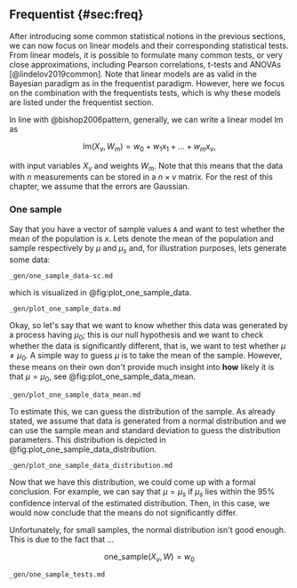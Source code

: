 ## Frequentist {#sec:freq}

After introducing some common statistical notions in the previous sections, we can now focus on linear models and their corresponding statistical tests.
From linear models, it is possible to formulate many common tests, or very close approximations, including Pearson correlations, t-tests and ANOVAs [@lindelov2019common].
Note that linear models are as valid in the Bayesian paradigm as in the frequentist paradigm.
However, here we focus on the combination with the frequentists tests, which is why these models are listed under the frequentist section.

In line with @bishop2006pattern, generally, we can write a linear model $\text{lm}$ as

$$ \text{lm}(X_{v}, W_{m}) = w_0 + w_1 x_1 + ... + w_m x_v, $$

with input variables $X_v$ and weights $W_m$.
Note that this means that the data with $n$ measurements can be stored in a $n \times v$ matrix.
For the rest of this chapter, we assume that the errors are Gaussian.

### One sample

Say that you have a vector of sample values `A` and want to test whether the mean of the population is $x$.
Lets denote the mean of the population and sample respectively by $\mu$ and $\mu_s$ and, for illustration purposes, lets generate some data:

```{.include}
_gen/one_sample_data-sc.md
```

which is visualized in @fig:plot_one_sample_data.

```{.include}
_gen/plot_one_sample_data.md
```

Okay, so let's say that we want to know whether this data was generated by a process having $\mu_0$; this is our null hypothesis and we want to check whether the data is significantly different, that is, we want to test whether $\mu \neq \mu_0$.
A simple way to guess $\mu$ is to take the mean of the sample.
However, these means on their own don't provide much insight into **how** likely it is that $\mu = \mu_0$, see @fig:plot_one_sample_data_mean.

```{.include}
_gen/plot_one_sample_data_mean.md
```

To estimate this, we can guess the distribution of the sample.
As already stated, we assume that data is generated from a normal distribution and we can use the sample mean and standard deviation to guess the distribution parameters.
This distribution is depicted in @fig:plot_one_sample_data_distribution.

```{.include}
_gen/plot_one_sample_data_distribution.md
```

Now that we have this distribution, we could come up with a formal conclusion.
For example, we can say that $\mu = \mu_s$ if $\mu_s$ lies within the 95% confidence interval of the estimated distribution.
Then, in this case, we would now conclude that the means do not significantly differ.

Unfortunately, for small samples, the normal distribution isn't good enough.
This is due to the fact that ...


$$ \text{one\_sample}(X_v, W) = w_0 $$

```{.include}
_gen/one_sample_tests.md
```

